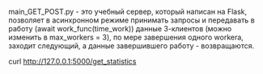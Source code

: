 main_GET_POST.py - это учебный сервер, который написан на Flask, позволяет в асинхронном
режиме принимать запросы и передавать в работу (await work_func(time_work)) данные 3-клиентов
(можно изменить в max_workers = 3), по мере завершения одного workerа, заходит следующий, а
данные завершившего работу - возвращаются.


curl http://127.0.0.1:5000/get_statistics
